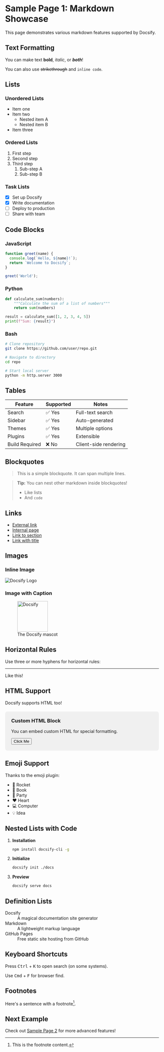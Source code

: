 # Sample Page 1: Markdown Showcase

This page demonstrates various markdown features supported by Docsify.

## Text Formatting

You can make text **bold**, *italic*, or ***both***!

You can also use ~~strikethrough~~ and `inline code`.

## Lists

### Unordered Lists

- Item one
- Item two
  - Nested item A
  - Nested item B
- Item three

### Ordered Lists

1. First step
2. Second step
3. Third step
   1. Sub-step A
   2. Sub-step B

### Task Lists

- [x] Set up Docsify
- [x] Write documentation
- [ ] Deploy to production
- [ ] Share with team

## Code Blocks

### JavaScript

```javascript
function greet(name) {
  console.log(`Hello, ${name}!`);
  return `Welcome to Docsify`;
}

greet('World');
```

### Python

```python
def calculate_sum(numbers):
    """Calculate the sum of a list of numbers"""
    return sum(numbers)

result = calculate_sum([1, 2, 3, 4, 5])
print(f"Sum: {result}")
```

### Bash

```bash
# Clone repository
git clone https://github.com/user/repo.git

# Navigate to directory
cd repo

# Start local server
python -m http.server 3000
```

## Tables

| Feature | Supported | Notes |
|---------|-----------|-------|
| Search | ✅ Yes | Full-text search |
| Sidebar | ✅ Yes | Auto-generated |
| Themes | ✅ Yes | Multiple options |
| Plugins | ✅ Yes | Extensible |
| Build Required | ❌ No | Client-side rendering |

## Blockquotes

> This is a simple blockquote.
> It can span multiple lines.

> **Tip:** You can nest other markdown inside blockquotes!
>
> - Like lists
> - And `code`

## Links

- [External link](https://docsify.js.org)
- [Internal page](../getting-started.md)
- [Link to section](#text-formatting)
- [Link with title](https://github.com "GitHub Homepage")

## Images

### Inline Image

![Docsify Logo](https://docsify.js.org/_media/icon.svg)

### Image with Caption

<figure>
  <img src="https://docsify.js.org/_media/icon.svg" alt="Docsify" width="100">
  <figcaption>The Docsify mascot</figcaption>
</figure>

## Horizontal Rules

Use three or more hyphens for horizontal rules:

---

Like this!

## HTML Support

Docsify supports HTML too!

<div style="background: #f0f0f0; padding: 20px; border-radius: 8px; margin: 20px 0;">
  <h3 style="margin-top: 0;">Custom HTML Block</h3>
  <p>You can embed custom HTML for special formatting.</p>
  <button onclick="alert('Hello from Docsify!')">Click Me</button>
</div>

## Emoji Support

Thanks to the emoji plugin:

- :rocket: Rocket
- :book: Book
- :tada: Party
- :heart: Heart
- :computer: Computer
- :bulb: Idea

## Nested Lists with Code

1. **Installation**
   ```bash
   npm install docsify-cli -g
   ```

2. **Initialize**
   ```bash
   docsify init ./docs
   ```

3. **Preview**
   ```bash
   docsify serve docs
   ```

## Definition Lists

<dl>
  <dt>Docsify</dt>
  <dd>A magical documentation site generator</dd>

  <dt>Markdown</dt>
  <dd>A lightweight markup language</dd>

  <dt>GitHub Pages</dt>
  <dd>Free static site hosting from GitHub</dd>
</dl>

## Keyboard Shortcuts

Press <kbd>Ctrl</kbd> + <kbd>K</kbd> to open search (on some systems).

Use <kbd>Cmd</kbd> + <kbd>F</kbd> for browser find.

## Footnotes

Here's a sentence with a footnote[^1].

[^1]: This is the footnote content.

## Next Example

Check out [Sample Page 2](sample2.md) for more advanced features!
